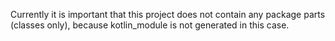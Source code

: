 Currently it is important that this project does not contain any package parts (classes only),
because kotlin_module is not generated in this case.